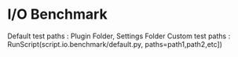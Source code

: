 # I/O Benchmark

Default test paths : Plugin Folder, Settings Folder
Custom test paths  : RunScript(script.io.benchmark/default.py, paths=path1,path2,etc])